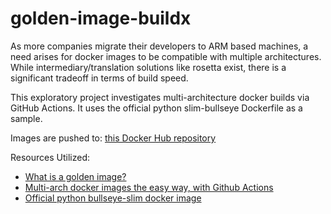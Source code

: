 # golden-image-buildx

As more companies migrate their developers to ARM based machines, a need arises for docker images to be compatible with multiple architectures. While intermediary/translation solutions like rosetta exist, there is a significant tradeoff in terms of build speed. 

This exploratory project investigates multi-architecture docker builds via GitHub Actions. It uses the official python slim-bullseye Dockerfile as a sample.

Images are pushed to: [this Docker Hub repository](https://hub.docker.com/r/aloutfi/golden-image-buildx)

Resources Utilized:

- [What is a golden image?](https://opensource.com/article/19/7/what-golden-image)
- [Multi-arch docker images the easy way, with Github Actions](https://dev.to/cloudx/multi-arch-docker-images-the-easy-way-with-github-actions-4k54)
- [Official python bullseye-slim docker image](https://github.com/docker-library/python/blob/master/3.10/slim-bullseye/Dockerfile)

